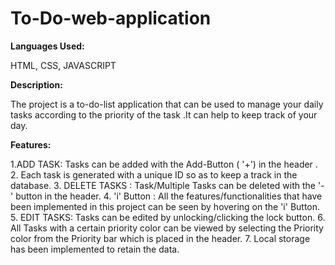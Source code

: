 # To-Do-web-application

**Languages Used:**

HTML, CSS, JAVASCRIPT



**Description:**

The project is a to-do-list application that can be used to manage your daily tasks according to the priority of the task .It can help to keep track of your day.



**Features:**


1.ADD TASK: Tasks can be added with the Add-Button ( '+') in the header .
2. Each task is generated with a unique ID so as to keep a track in the database.
3. DELETE TASKS : Task/Multiple Tasks can be deleted with the '-' button in the header.
4. 'i' Button : All the features/functionalities that have been implemented in this project can be seen by hovering on the 'i' Button.
5. EDIT TASKS: Tasks can be edited by unlocking/clicking the lock button.
6. All Tasks with a certain priority color can be viewed by selecting the Priority color from the Priority bar which is placed in the header.
7. Local storage has been implemented to retain the data.

